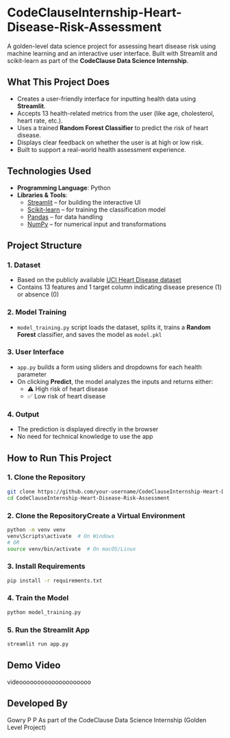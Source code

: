 # CodeClauseInternship-Heart-Disease-Risk-Assessment

A golden-level data science project for assessing heart disease risk using machine learning and an interactive user interface. Built with Streamlit and scikit-learn as part of the **CodeClause Data Science Internship**.

## What This Project Does

- Creates a user-friendly interface for inputting health data using **Streamlit**.
- Accepts 13 health-related metrics from the user (like age, cholesterol, heart rate, etc.).
- Uses a trained **Random Forest Classifier** to predict the risk of heart disease.
- Displays clear feedback on whether the user is at high or low risk.
- Built to support a real-world health assessment experience.

## Technologies Used

- **Programming Language**: Python  
- **Libraries & Tools**:
  - [Streamlit](https://streamlit.io/) – for building the interactive UI
  - [Scikit-learn](https://scikit-learn.org/) – for training the classification model
  - [Pandas](https://pandas.pydata.org/) – for data handling
  - [NumPy](https://numpy.org/) – for numerical input and transformations

## Project Structure

### 1. Dataset
- Based on the publicly available [UCI Heart Disease dataset](https://archive.ics.uci.edu/ml/datasets/Heart+Disease)
- Contains 13 features and 1 target column indicating disease presence (1) or absence (0)

### 2. Model Training
- `model_training.py` script loads the dataset, splits it, trains a **Random Forest** classifier, and saves the model as `model.pkl`

### 3. User Interface
- `app.py` builds a form using sliders and dropdowns for each health parameter
- On clicking **Predict**, the model analyzes the inputs and returns either:
  - ⚠️ High risk of heart disease
  - ✅ Low risk of heart disease

### 4. Output
- The prediction is displayed directly in the browser
- No need for technical knowledge to use the app

## How to Run This Project

### 1. Clone the Repository
```bash
git clone https://github.com/your-username/CodeClauseInternship-Heart-Disease-Risk-Assessment-4-.git
cd CodeClauseInternship-Heart-Disease-Risk-Assessment
```
### 2. Clone the RepositoryCreate a Virtual Environment
```bash
python -m venv venv
venv\Scripts\activate  # On Windows
# OR
source venv/bin/activate  # On macOS/Linux
```
### 3. Install Requirements
```bash
pip install -r requirements.txt
```
### 4. Train the Model
```bash
python model_training.py
```
### 5. Run the Streamlit App
```bash
streamlit run app.py
```

## Demo Video
videoooooooooooooooooooo

## Developed By
Gowry P P
As part of the CodeClause Data Science Internship (Golden Level Project)
